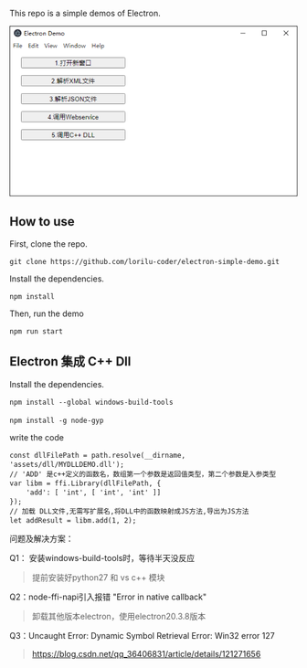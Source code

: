 This repo is a simple demos of Electron.


![electron demo](/images/demo.png)


## How to use

First, clone the repo.

```
git clone https://github.com/lorilu-coder/electron-simple-demo.git
```

Install the dependencies.

```
npm install
```

Then, run the demo
```
npm run start
```


## Electron 集成 C++ Dll

Install the dependencies.

```
npm install --global windows-build-tools 

npm install -g node-gyp

```

write the code
```
const dllFilePath = path.resolve(__dirname, 'assets/dll/MYDLLDEMO.dll');
// 'ADD' 是c++定义的函数名，数组第一个参数是返回值类型，第二个参数是入参类型
var libm = ffi.Library(dllFilePath, {
    'add': [ 'int', [ 'int', 'int' ]]
});
// 加载 DLL文件,无需写扩展名,将DLL中的函数映射成JS方法,导出为JS方法 
let addResult = libm.add(1, 2);

```

问题及解决方案：

Q1： 安装windows-build-tools时，等待半天没反应

> 提前安装好python27 和 vs c++ 模块

Q2：node-ffi-napi引入报错 "Error in native callback"

> 卸载其他版本electron，使用electron20.3.8版本

Q3：Uncaught Error: Dynamic Symbol Retrieval Error: Win32 error 127

> https://blog.csdn.net/qq_36406831/article/details/121271656




